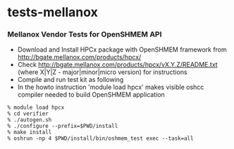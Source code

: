 tests-mellanox
==============

### Mellanox Vendor Tests for OpenSHMEM API

* Download and Install HPCx package with OpenSHMEM framework from http://bgate.mellanox.com/products/hpcx/
* Check http://bgate.mellanox.com/products/hpcx/vX.Y.Z/README.txt (where X|Y|Z - major|minor|micro version) for instructions
* Compile and run test kit as following
* In the howto instruction 'module load hpcx' makes visible oshcc compiler needed to build OpenSHMEM application

``` shell
% module load hpcx
% cd verifier
% ./autogen.sh
% ./configure --prefix=$PWD/install
% make install
% oshrun -np 4 $PWD/install/bin/oshmem_test exec --task=all
```
